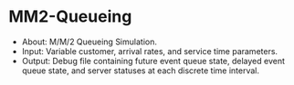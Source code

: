# MM2-Queueing

<ul>
  <li> About: M/M/2 Queueing Simulation. </li>
  <li> Input: Variable customer, arrival rates, and service time parameters. </li>
  <li> Output: Debug file containing future event queue state, delayed event queue state, and server statuses at each discrete time interval. 
</ul>
